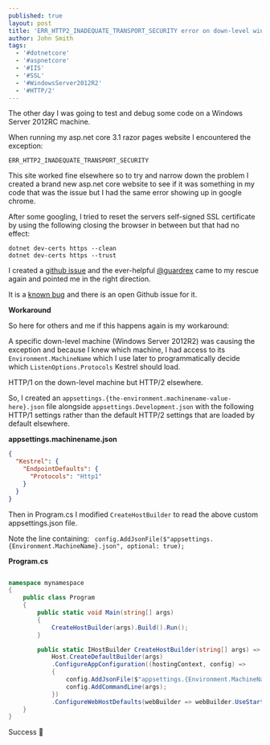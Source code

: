 ```yaml
---
published: true
layout: post
title: 'ERR_HTTP2_INADEQUATE_TRANSPORT_SECURITY error on down-level windows operating systems'
author: John Smith
tags:
  - '#dotnetcore'
  - '#aspnetcore'
  - '#IIS'
  - '#SSL'
  - '#WindowsServer2012R2'
  - '#HTTP/2'
---
```


The other day I was going to test and debug some code on a Windows Server 2012RC machine.

When running my asp.net core 3.1 razor pages website I encountered the exception:

`ERR_HTTP2_INADEQUATE_TRANSPORT_SECURITY`

This site worked fine elsewhere so to try and narrow down the problem I created a brand new asp.net core website to see if it was something in my code that was the issue but I had the same error showing up in google chrome.

After some googling, I tried to reset the servers self-signed SSL certificate by using the following closing the browser in between but that had no effect:

```shell
dotnet dev-certs https --clean
dotnet dev-certs https --trust
```

I created a [github issue](https://github.com/aspnet/AspNetCore.Docs/issues/16434) and the ever-helpful [@guardrex](https://github.com/guardrex) came to my rescue again and pointed me in the right direction.

It is a [known bug](https://github.com/dotnet/aspnetcore/issues/16811) and there is an open Github issue for it.

**Workaround**

So here for others and me if this happens again is my workaround:

A specific down-level machine (Windows Server 2012R2) was causing the exception and because I knew which machine, I had access to its `Environment.MachineName` which I use later to programmatically decide which `ListenOptions.Protocols` Kestrel should load.

HTTP/1 on the down-level machine but HTTP/2 elsewhere.

So, I created an `appsettings.{the-environment.machinename-value-here}.json` file alongside `appsettings.Development.json` with the following HTTP/1 settings rather than the default HTTP/2 settings that are loaded by default elsewhere.

**appsettings.machinename.json**

```json
{
  "Kestrel": {
    "EndpointDefaults": {
      "Protocols": "Http1"
    }
  }
}
```

Then in Program.cs I modified `CreateHostBuilder` to read the above custom appsettings.json file.

Note the line containing: ` config.AddJsonFile($"appsettings.{Environment.MachineName}.json", optional: true);`


**Program.cs**

```cs

namespace mynamespace
{
    public class Program
    {
        public static void Main(string[] args)
        {
            CreateHostBuilder(args).Build().Run();
        }

        public static IHostBuilder CreateHostBuilder(string[] args) =>
            Host.CreateDefaultBuilder(args)
            .ConfigureAppConfiguration((hostingContext, config) =>
            {
                config.AddJsonFile($"appsettings.{Environment.MachineName}.json", optional: true);
                config.AddCommandLine(args);
            })
            .ConfigureWebHostDefaults(webBuilder => webBuilder.UseStartup<Startup>());
    }
}
```

Success 🎉
